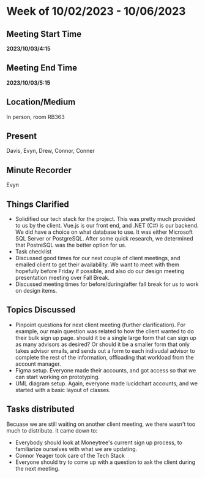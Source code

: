 # Week of 10/02/2023 - 10/06/2023

## Meeting Start Time
**2023/10/03/4:15** 

## Meeting End Time
**2023/10/03/5:15**

## Location/Medium
In person, room RB363

## Present
Davis, Evyn, Drew, Connor, Conner

## Minute Recorder
Evyn

## Things Clarified
- Solidified our tech stack for the project. This was pretty much provided to us by the client. Vue.js is our front end, and .NET (C#) is our backend. We did have a choice on what database to use. It was either Microsoft SQL Server or PostgreSQL. After some quick research, we determined that PostreSQL was the better option for us.
- Task checklist
- Discussed good times for our next couple of client meetings, and emailed client to get their availability. We want to meet with them hopefully before Friday if possible, and also do our design meeting presentation meeting over Fall Break.
- Discussed meeting times for before/during/after fall break for us to work on design items.

## Topics Discussed
- Pinpoint questions for next client meeting (further clarification). For example, our main question was related to how the client wanted to do their bulk sign up page. should it be a single large form that can sign up as many advisors as desired? Or should it be a smaller form that only takes advisor emails, and sends out a form to each indivudal advisor to complete the rest of the information, offloading that workload from the account manager.
- Figma setup. Everyone made their accounts, and got access so that we can start working on prototyping.
- UML diagram setup. Again, everyone made lucidchart accounts, and we started with a basic layout of classes.

## Tasks distributed
Becuase we are still waiting on another client meeting, we there wasn't too much to distribute. It came down to:
- Everybody should look at Moneytree's current sign up process, to familiarize ourselves with what we are updating.
- Connor Yeager took care of the Tech Stack
- Everyone should try to come up with a question to ask the client during the next meeting.


